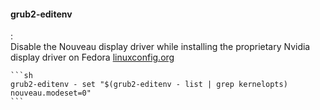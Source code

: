 #### grub2-editenv
:   
    Disable the Nouveau display driver while installing the proprietary Nvidia display driver on Fedora [linuxconfig.org](https://linuxconfig.org/how-to-install-the-nvidia-drivers-on-fedora-31 "How to install the NVIDIA drivers on Fedora 31")

    ```sh
    grub2-editenv - set "$(grub2-editenv - list | grep kernelopts) nouveau.modeset=0"
    ```
